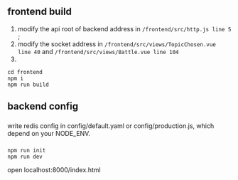 ### 
frontend build
---
 
1. modify the api root of backend address in ```/frontend/src/http.js line 5``` ;
2. modify the socket address in ```/frontend/src/views/TopicChosen.vue line 40``` and ```/frontend/src/views/Battle.vue line 104```
3. 
``` shell
cd frontend
npm i
npm run build
```


backend config
---
###
write redis config in config/default.yaml or config/production.js, which depend on your NODE_ENV.

###
``` shell
npm run init
npm run dev
```

open localhost:8000/index.html
